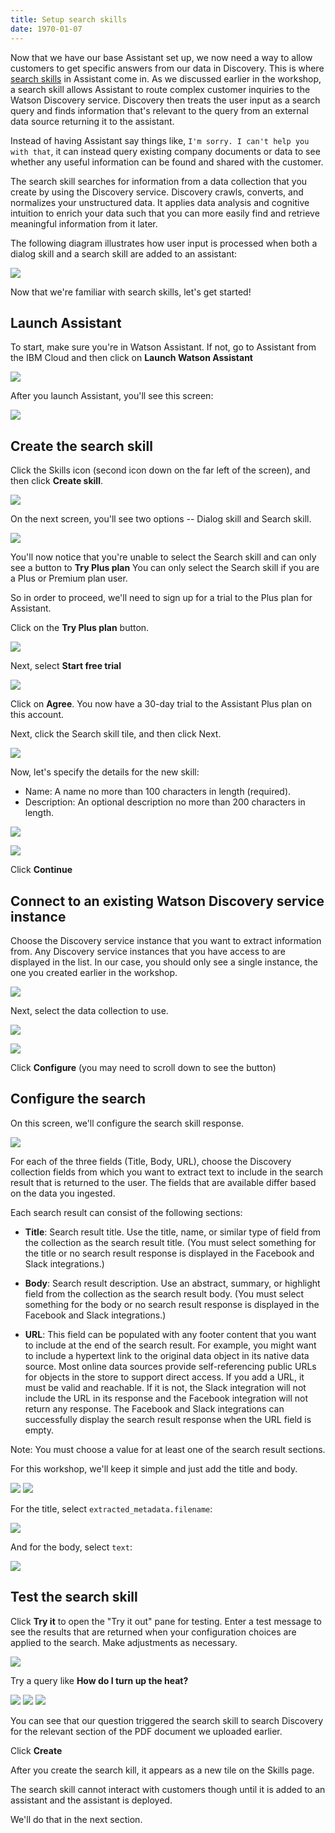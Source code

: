 ```yaml
---
title: Setup search skills
date: 1970-01-07
---
```


Now that we have our base Assistant set up, we now need a way to allow customers to get specific answers from our data in Discovery. This is where [search skills](https://cloud.ibm.com/docs/services/assistant?topic=assistant-skill-search-add
) in Assistant come in. As we discussed earlier in the workshop, a search skill allows Assistant to route complex customer inquiries to the Watson Discovery service. Discovery then treats the user input as a search query and finds information that's relevant to the query from an external data source returning it to the assistant.

Instead of having Assistant say things like, `I'm sorry. I can't help you with that`, it can instead query existing company documents or data to see whether any useful information can be found and shared with the customer.

The search skill searches for information from a data collection that you create by using the Discovery service. Discovery crawls, converts, and normalizes your unstructured data. It applies data analysis and cognitive intuition to enrich your data such that you can more easily find and retrieve meaningful information from it later.

The following diagram illustrates how user input is processed when both a dialog skill and a search skill are added to an assistant:

![](assets/search-skill-diagram.png)

Now that we're familiar with search skills, let's get started!

## Launch Assistant
To start, make sure you're in Watson Assistant. If not, go to Assistant from the IBM Cloud and then click on **Launch Watson Assistant**

![](assets/assistant-launch.png)

After you launch Assistant, you'll see this screen:

![](assets/assistant-dashboard.png)

## Create the search skill

Click the Skills icon (second icon down on the far left of the screen), and then click **Create skill**.

![](assets/assistant-skills.png)

On the next screen, you'll see two options -- Dialog skill and Search skill.

![](assets/assistant-skill-select-type.png)

You'll now notice that you're unable to select the Search skill and can only see a button to **Try Plus plan** You can only select the Search skill if you are a Plus or Premium plan user.

So in order to proceed, we'll need to sign up for a trial to the Plus plan for Assistant.

Click on the **Try Plus plan** button.

![](assets/assistant-upgrade.png)

Next, select **Start free trial**

![](assets/assistant-upgrade-trial.png)

Click on **Agree**. You now have a 30-day trial to the Assistant Plus plan on this account.

Next, click the Search skill tile, and then click Next.

![](assets/assistant-select-search-skill.png)

Now, let's specify the details for the new skill:
* Name: A name no more than 100 characters in length (required).
* Description: An optional description no more than 200 characters in length.

![](assets/assistant-add-search-skill.png)

![](assets/assistant-add-search-skill-discovery-1.png)

Click **Continue**

## Connect to an existing Watson Discovery service instance

Choose the Discovery service instance that you want to extract information from. Any Discovery service instances that you have access to are displayed in the list. In our case, you should only see a single instance, the one you created earlier in the workshop.

![](assets/assistant-add-search-skill-discovery-2.png)

Next, select the data collection to use.

![](assets/assistant-add-search-skill-discovery-3.png)

![](assets/assistant-add-search-skill-discovery-8.png)

Click **Configure** (you may need to scroll down to see the button)


## Configure the search

On this screen, we'll configure the search skill response.

![](assets/assistant-add-search-skill-discovery-9.png)

For each of the three fields (Title, Body, URL), choose the Discovery collection fields from which you want to extract text to include in the search result that is returned to the user. The fields that are available differ based on the data you ingested.

Each search result can consist of the following sections:

* **Title**: Search result title. Use the title, name, or similar type of field from the collection as the search result title. (You must select something for the title or no search result response is displayed in the Facebook and Slack integrations.)

* **Body**: Search result description. Use an abstract, summary, or highlight field from the collection as the search result body. (You must select something for the body or no search result response is displayed in the Facebook and Slack integrations.)

* **URL**: This field can be populated with any footer content that you want to include at the end of the search result. For example, you might want to include a hypertext link to the original data object in its native data source. Most online data sources provide self-referencing public URLs for objects in the store to support direct access. If you add a URL, it must be valid and reachable. If it is not, the Slack integration will not include the URL in its response and the Facebook integration will not return any response. The Facebook and Slack integrations can successfully display the search result response when the URL field is empty.

Note: You must choose a value for at least one of the search result sections.

For this workshop, we'll keep it simple and just add the title and body.



![](assets/assistant-add-search-skill-discovery-10.png)
![](assets/assistant-add-search-skill-discovery-11.png)

For the title, select `extracted_metadata.filename`:

![](assets/assistant-add-search-skill-discovery-12.png)

And for the body, select `text`:

![](assets/assistant-add-search-skill-discovery-13.png)

## Test the search skill
Click **Try it** to open the "Try it out" pane for testing. Enter a test message to see the results that are returned when your configuration choices are applied to the search. Make adjustments as necessary.

![](assets/assistant-search-skill-try-1.png)

Try a query like **How do I turn up the heat?**

![](assets/assistant-search-skill-try-2.png)
![](assets/assistant-search-skill-try-3.png)
![](assets/assistant-search-skill-try-4.png)

You can see that our question triggered the search skill to search Discovery for the relevant section of the PDF document we uploaded earlier.

Click **Create**

After you create the search kill, it appears as a new tile on the Skills page.

The search skill cannot interact with customers though until it is added to an assistant and the assistant is deployed. 

We'll do that in the next section.
